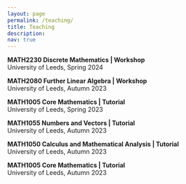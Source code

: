 ```yaml
---
layout: page
permalink: /teaching/
title: Teaching
description:
nav: true
---
```


**MATH2230 Discrete Mathematics | Workshop**\
University of Leeds, Spring 2024

**MATH2080 Further Linear Algebra | Workshop**\
University of Leeds, Autumn 2023

**MATH1005 Core Mathematics | Tutorial**\
University of Leeds, Spring 2023

**MATH1055 Numbers and Vectors | Tutorial**\
University of Leeds, Autumn 2023

**MATH1050 Calculus and Mathematical Analysis | Tutorial**\
University of Leeds, Autumn 2023

**MATH1005 Core Mathematics | Tutorial**\
University of Leeds, Autumn 2023
